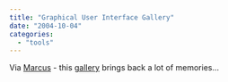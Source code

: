 ```yaml
---
title: "Graphical User Interface Gallery"
date: "2004-10-04"
categories: 
  - "tools"
---
```


Via [Marcus](http://blogs.cocoondev.org/crafterm/archives/002113.html) - this [gallery](http://www.aci.com.pl/mwichary/guidebook/index) brings back a lot of memories...
